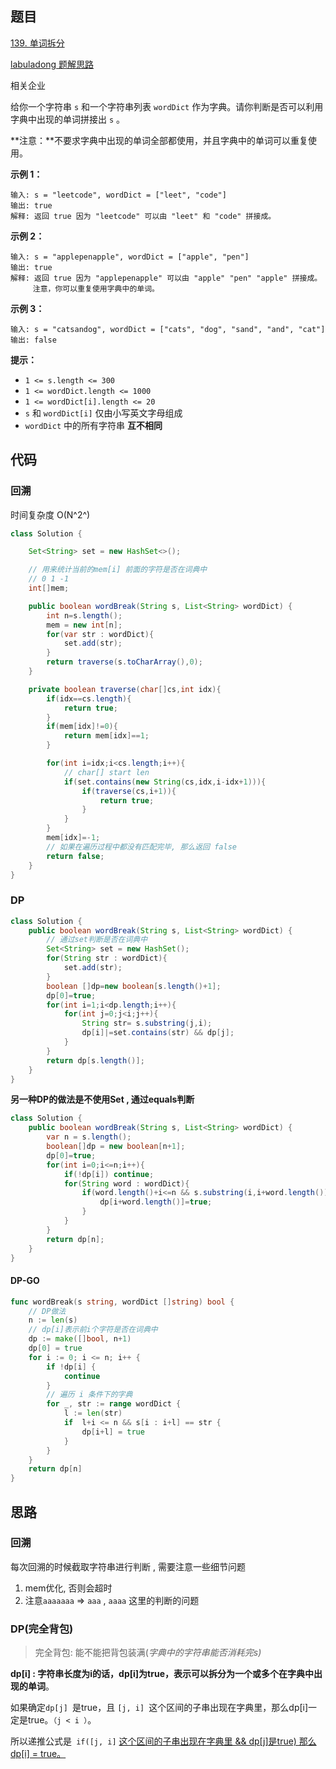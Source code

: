 ## 题目

[139. 单词拆分](https://leetcode.cn/problems/word-break/)

[labuladong 题解](https://labuladong.github.io/article/slug.html?slug=word-break)[思路](https://leetcode.cn/problems/word-break/#)

相关企业

给你一个字符串 `s` 和一个字符串列表 `wordDict` 作为字典。请你判断是否可以利用字典中出现的单词拼接出 `s` 。

**注意：**不要求字典中出现的单词全部都使用，并且字典中的单词可以重复使用。

 

**示例 1：**

```
输入: s = "leetcode", wordDict = ["leet", "code"]
输出: true
解释: 返回 true 因为 "leetcode" 可以由 "leet" 和 "code" 拼接成。
```

**示例 2：**

```
输入: s = "applepenapple", wordDict = ["apple", "pen"]
输出: true
解释: 返回 true 因为 "applepenapple" 可以由 "apple" "pen" "apple" 拼接成。
     注意，你可以重复使用字典中的单词。
```

**示例 3：**

```
输入: s = "catsandog", wordDict = ["cats", "dog", "sand", "and", "cat"]
输出: false
```

**提示：**

- `1 <= s.length <= 300`
- `1 <= wordDict.length <= 1000`
- `1 <= wordDict[i].length <= 20`
- `s` 和 `wordDict[i]` 仅由小写英文字母组成
- `wordDict` 中的所有字符串 **互不相同**





## 代码

### 回溯

时间复杂度 O(N^2^)

```java
class Solution {

    Set<String> set = new HashSet<>();

    // 用来统计当前的mem[i] 前面的字符是否在词典中
    // 0 1 -1
    int[]mem;

    public boolean wordBreak(String s, List<String> wordDict) {
        int n=s.length();
        mem = new int[n];
        for(var str : wordDict){
            set.add(str);
        }
        return traverse(s.toCharArray(),0);
    }

    private boolean traverse(char[]cs,int idx){
        if(idx==cs.length){
            return true;
        }
        if(mem[idx]!=0){
            return mem[idx]==1;
        }

        for(int i=idx;i<cs.length;i++){
            // char[] start len 
            if(set.contains(new String(cs,idx,i-idx+1))){
                if(traverse(cs,i+1)){
                    return true;
                }
            }
        }
        mem[idx]=-1;
        // 如果在遍历过程中都没有匹配完毕, 那么返回 false
        return false;        
    }
}
```

### DP

```java
class Solution {
    public boolean wordBreak(String s, List<String> wordDict) {
        // 通过set判断是否在词典中
        Set<String> set = new HashSet();
        for(String str : wordDict){
            set.add(str);
        }
        boolean []dp=new boolean[s.length()+1];
        dp[0]=true;
        for(int i=1;i<dp.length;i++){
            for(int j=0;j<i;j++){
                String str= s.substring(j,i);
                dp[i]|=set.contains(str) && dp[j];
            }
        }
        return dp[s.length()];
    }
}
```

**另一种DP的做法是不使用Set , 通过equals判断**

```java
class Solution {
    public boolean wordBreak(String s, List<String> wordDict) {
        var n = s.length();
        boolean[]dp = new boolean[n+1];
        dp[0]=true;
        for(int i=0;i<=n;i++){
            if(!dp[i]) continue;
            for(String word : wordDict){
                if(word.length()+i<=n && s.substring(i,i+word.length()).equals(word)){
                    dp[i+word.length()]=true;
                }
            }
        }
        return dp[n];
    }
}
```

#### DP-GO

```go
func wordBreak(s string, wordDict []string) bool {
    // DP做法
    n := len(s)
    // dp[i]表示前i个字符是否在词典中
    dp := make([]bool, n+1)
    dp[0] = true
    for i := 0; i <= n; i++ {
        if !dp[i] {
            continue
        }
        // 遍历 i 条件下的字典
        for _, str := range wordDict {
            l := len(str)
            if  l+i <= n && s[i : i+l] == str {
                dp[i+l] = true
            }
        }
    }
    return dp[n]
}
```



## 思路

### 回溯

每次回溯的时候截取字符串进行判断 , 需要注意一些细节问题

1. mem优化,  否则会超时
2. 注意`aaaaaaa` => `aaa` , `aaaa` 这里的判断的问题

### DP(完全背包)

> 完全背包: 能不能把背包装满(*字典中的字符串能否消耗完s)*

**dp[i] : 字符串长度为i的话，dp[i]为true，表示可以拆分为一个或多个在字典中出现的单词**。

如果确定`dp[j] `是true，且 `[j, i] `这个区间的子串出现在字典里，那么dp[i]一定是true。`（j < i ）`。

所以递推公式是` if([j, i]` <u>这个区间的子串出现在字典里 && dp[j]是true) 那么 dp[i] = true。</u>




